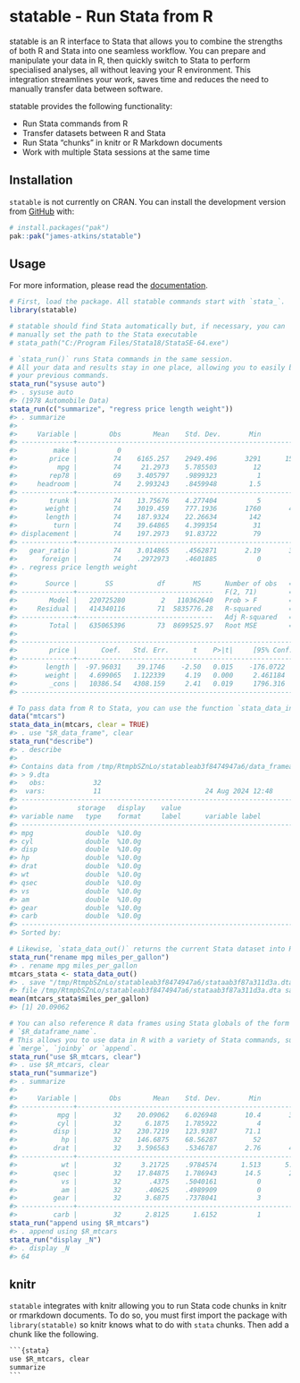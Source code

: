 
<!-- README.md is generated from README.Rmd. Please edit that file -->

# statable - Run Stata from R

<!-- badges: start -->
<!-- badges: end -->

statable is an R interface to Stata that allows you to combine the
strengths of both R and Stata into one seamless workflow. You can
prepare and manipulate your data in R, then quickly switch to Stata to
perform specialised analyses, all without leaving your R environment.
This integration streamlines your work, saves time and reduces the need
to manually transfer data between software.

statable provides the following functionality:

- Run Stata commands from R
- Transfer datasets between R and Stata
- Run Stata “chunks” in knitr or R Markdown documents
- Work with multiple Stata sessions at the same time

## Installation

`statable` is not currently on CRAN. You can install the development
version from [GitHub](https://github.com/james-atkins/statable) with:

``` r
# install.packages("pak")
pak::pak("james-atkins/statable")
```

## Usage

For more information, please read the
[documentation](https://statable.jamesatkins.com).

``` r
# First, load the package. All statable commands start with `stata_`.
library(statable)

# statable should find Stata automatically but, if necessary, you can
# manually set the path to the Stata executable
# stata_path("C:/Program Files/Stata18/StataSE-64.exe")

# `stata_run()` runs Stata commands in the same session.
# All your data and results stay in one place, allowing you to easily build on
# your previous commands.
stata_run("sysuse auto")
#> . sysuse auto
#> (1978 Automobile Data)
stata_run(c("summarize", "regress price length weight"))
#> . summarize
#> 
#>     Variable |        Obs        Mean    Std. Dev.       Min        Max
#> -------------+---------------------------------------------------------
#>         make |          0
#>        price |         74    6165.257    2949.496       3291      15906
#>          mpg |         74     21.2973    5.785503         12         41
#>        rep78 |         69    3.405797    .9899323          1          5
#>     headroom |         74    2.993243    .8459948        1.5          5
#> -------------+---------------------------------------------------------
#>        trunk |         74    13.75676    4.277404          5         23
#>       weight |         74    3019.459    777.1936       1760       4840
#>       length |         74    187.9324    22.26634        142        233
#>         turn |         74    39.64865    4.399354         31         51
#> displacement |         74    197.2973    91.83722         79        425
#> -------------+---------------------------------------------------------
#>   gear_ratio |         74    3.014865    .4562871       2.19       3.89
#>      foreign |         74    .2972973    .4601885          0          1
#> . regress price length weight
#> 
#>       Source |       SS           df       MS      Number of obs   =        74
#> -------------+----------------------------------   F(2, 71)        =     18.91
#>        Model |   220725280         2   110362640   Prob > F        =    0.0000
#>     Residual |   414340116        71  5835776.28   R-squared       =    0.3476
#> -------------+----------------------------------   Adj R-squared   =    0.3292
#>        Total |   635065396        73  8699525.97   Root MSE        =    2415.7
#> 
#> ------------------------------------------------------------------------------
#>        price |      Coef.   Std. Err.      t    P>|t|     [95% Conf. Interval]
#> -------------+----------------------------------------------------------------
#>       length |  -97.96031    39.1746    -2.50   0.015    -176.0722   -19.84838
#>       weight |   4.699065   1.122339     4.19   0.000     2.461184    6.936946
#>        _cons |   10386.54   4308.159     2.41   0.019     1796.316    18976.76
#> ------------------------------------------------------------------------------

# To pass data from R to Stata, you can use the function `stata_data_in()`
data("mtcars")
stata_data_in(mtcars, clear = TRUE)
#> . use "$R_data_frame", clear
stata_run("describe")
#> . describe
#> 
#> Contains data from /tmp/RtmpbSZnLo/statableab3f8474947a6/data_frameab3f833a5346
#> > 9.dta
#>   obs:            32                          
#>  vars:            11                          24 Aug 2024 12:48
#> -------------------------------------------------------------------------------
#>               storage   display    value
#> variable name   type    format     label      variable label
#> -------------------------------------------------------------------------------
#> mpg             double  %10.0g                
#> cyl             double  %10.0g                
#> disp            double  %10.0g                
#> hp              double  %10.0g                
#> drat            double  %10.0g                
#> wt              double  %10.0g                
#> qsec            double  %10.0g                
#> vs              double  %10.0g                
#> am              double  %10.0g                
#> gear            double  %10.0g                
#> carb            double  %10.0g                
#> -------------------------------------------------------------------------------
#> Sorted by:

# Likewise, `stata_data_out()` returns the current Stata dataset into R
stata_run("rename mpg miles_per_gallon")
#> . rename mpg miles_per_gallon
mtcars_stata <- stata_data_out()
#> . save "/tmp/RtmpbSZnLo/statableab3f8474947a6/stataab3f87a311d3a.dta"
#> file /tmp/RtmpbSZnLo/statableab3f8474947a6/stataab3f87a311d3a.dta saved
mean(mtcars_stata$miles_per_gallon)
#> [1] 20.09062

# You can also reference R data frames using Stata globals of the form
# `$R_dataframe_name`.
# This allows you to use data in R with a variety of Stata commands, such as
# `merge`, `joinby` or `append`.
stata_run("use $R_mtcars, clear")
#> . use $R_mtcars, clear
stata_run("summarize")
#> . summarize
#> 
#>     Variable |        Obs        Mean    Std. Dev.       Min        Max
#> -------------+---------------------------------------------------------
#>          mpg |         32    20.09062    6.026948       10.4       33.9
#>          cyl |         32      6.1875    1.785922          4          8
#>         disp |         32    230.7219    123.9387       71.1        472
#>           hp |         32    146.6875    68.56287         52        335
#>         drat |         32    3.596563    .5346787       2.76       4.93
#> -------------+---------------------------------------------------------
#>           wt |         32     3.21725    .9784574      1.513      5.424
#>         qsec |         32    17.84875    1.786943       14.5       22.9
#>           vs |         32       .4375    .5040161          0          1
#>           am |         32      .40625    .4989909          0          1
#>         gear |         32      3.6875    .7378041          3          5
#> -------------+---------------------------------------------------------
#>         carb |         32      2.8125      1.6152          1          8
stata_run("append using $R_mtcars")
#> . append using $R_mtcars
stata_run("display _N")
#> . display _N
#> 64
```

## knitr

`statable` integrates with knitr allowing you to run Stata code chunks
in knitr or rmarkdown documents. To do so, you must first import the
package with `library(statable)` so knitr knows what to do with `stata`
chunks. Then add a chunk like the following.

```` default
```{stata}
use $R_mtcars, clear
summarize
```
````
